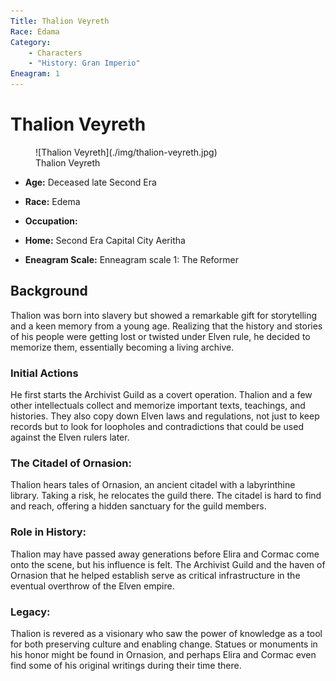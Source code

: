 ```yaml
---
Title: Thalion Veyreth
Race: Edama
Category:
    - Characters
    - "History: Gran Imperio"
Eneagram: 1
---
```


# Thalion Veyreth

<div class="wrap-right-img">
<figure class="pic-banner">
![Thalion Veyreth](./img/thalion-veyreth.jpg)
<figcaption>Thalion Veyreth</figcaption>
</figure>
</div>


-   **Age:** Deceased late Second Era
-   **Race:** Edema
-   **Occupation:** 


-   **Home:** Second Era Capital City Aeritha
-   **Eneagram Scale:** Enneagram scale 1: The Reformer


<a id="orgf808128"></a>

## Background

Thalion was born into slavery but showed a remarkable gift for storytelling and a keen memory from a young age. Realizing that the history and stories of his people were getting lost or twisted under Elven rule, he decided to memorize them, essentially becoming a living archive.


### Initial Actions

He first starts the Archivist Guild as a covert operation. Thalion and a few other intellectuals collect and memorize important texts, teachings, and histories. They also copy down Elven laws and regulations, not just to keep records but to look for loopholes and contradictions that could be used against the Elven rulers later.



### The Citadel of Ornasion:

Thalion hears tales of Ornasion, an ancient citadel with a labyrinthine library. Taking a risk, he relocates the guild there. The citadel is hard to find and reach, offering a hidden sanctuary for the guild members.



### Role in History:

Thalion may have passed away generations before Elira and Cormac come onto the scene, but his influence is felt. The Archivist Guild and the haven of Ornasion that he helped establish serve as critical infrastructure in the eventual overthrow of the Elven empire.



### Legacy:

Thalion is revered as a visionary who saw the power of knowledge as a tool for both preserving culture and enabling change. Statues or monuments in his honor might be found in Ornasion, and perhaps Elira and Cormac even find some of his original writings during their time there.

